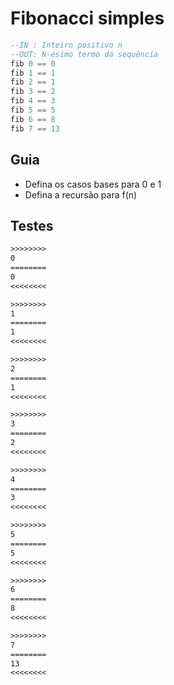 # Fibonacci simples

```hs
--IN : Inteiro positivo n
--OUT: N-ésimo termo da sequência
fib 0 == 0
fib 1 == 1
fib 2 == 1
fib 3 == 2
fib 4 == 3
fib 5 == 5
fib 6 == 8
fib 7 == 13
```

## Guia

- Defina os casos bases para 0 e 1
- Defina a recursão para f(n)

## Testes

```txt
>>>>>>>>
0
========
0
<<<<<<<<

>>>>>>>>
1
========
1
<<<<<<<<

>>>>>>>>
2
========
1
<<<<<<<<

>>>>>>>>
3
========
2
<<<<<<<<

>>>>>>>>
4
========
3
<<<<<<<<

>>>>>>>>
5
========
5
<<<<<<<<

>>>>>>>>
6
========
8
<<<<<<<<

>>>>>>>>
7
========
13
<<<<<<<<

```
